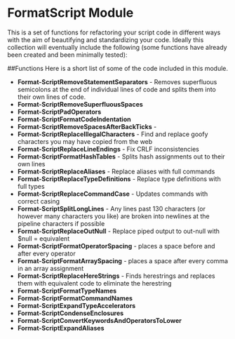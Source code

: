 # FormatScript Module

This is a set of functions for refactoring your script code in different ways with the aim of beautifying and standardizing your code.  Ideally this collection will eventually include the following (some functions have already been created and been minimally tested):

##Functions
Here is a short list of some of the code included in this module.

* <b>Format-ScriptRemoveStatementSeparators</b> - Removes superfluous semicolons at the end of individual lines of code and splits them into their own lines of code.
* <b>Format-ScriptRemoveSuperfluousSpaces</b>
* <b>Format-ScriptPadOperators</b>
* <b>Format-ScriptFormatCodeIndentation</b>
* <b>Format-ScriptRemoveSpacesAfterBackTicks</b> - 
* <b>Format-ScriptReplaceIllegalCharacters</b> - Find and replace goofy characters you may have copied from the web
* <b>Format-ScriptReplaceLineEndings</b> - Fix CRLF inconsistencies
* <b>Format-ScriptFormatHashTables</b> - Splits hash assignments out to their own lines
* <b>Format-ScriptReplaceAliases</b> - Replace aliases with full commands
* <b>Format-ScriptReplaceTypeDefinitions</b> - Replace type definitions with full types
* <b>Format-ScriptReplaceCommandCase</b> - Updates commands with correct casing
* <b>Format-ScriptSplitLongLines</b> - Any lines past 130 characters (or however many characters you like) are broken into newlines at the pipeline characters if possible
* <b>Format-ScriptReplaceOutNull</b> - Replace piped output to out-null with $null = equivalent
* <b>Format-ScriptFormatOperatorSpacing</b> - places a space before and after every operator
* <b>Format-ScriptFormatArraySpacing</b> - places a space after every comma in an array assignment
* <b>Format-ScriptReplaceHereStrings</b> - Finds herestrings and replaces them with equivalent code to eliminate the herestring
* <b>Format-ScriptFormatTypeNames</b>
* <b>Format-ScriptFormatCommandNames</b>
* <b>Format-ScriptExpandTypeAccelerators</b>
* <b>Format-ScriptCondenseEnclosures</b>
* <b>Format-ScriptConvertKeywordsAndOperatorsToLower</b>
* <b>Format-ScriptExpandAliases</b>